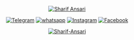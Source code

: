 <p align="center"><a href="https://github.com/sharif1337"><img title="Sharif Ansari" src="https://github-readme-stats.vercel.app/api?username=sharif1337&show_icons=true&include_all_commits=true&theme=chartreuse-dark&cache_seconds=3200"></a>
</p>

<p align="center">
<a href="https://t.me/sharifansari00"><img title="Telegram" src="https://img.shields.io/badge/Telegram-blue?style=for-the-badge&logo=Telegram"></a>
<a href="https://wa.me/+923083090091"><img title="whatsapp" src="https://img.shields.io/badge/whatsapp-black?style=for-the-badge&logo=whatsapp"></a>
<a href="https://www.instagram.com/sharifansari00"><img title="Instagram" src="https://img.shields.io/badge/INSTAGRAM-purple?style=for-the-badge&logo=instagram"></a>
<a href="https://www.facebook.com/sharifansari00"><img title="Facebook" src="https://img.shields.io/badge/facebook-%231877F2.svg?&style=for-the-badge&logo=facebook&logoColor=white"></a>
</p>

<p align="center">
<a href="https://github.com/sharif1337"><img title="Sharif-Ansari" src="https://github-readme-stats.vercel.app/api/top-langs/?username=sharif1337&layout=compact&theme=chartreuse-dark"></a>
</p>
